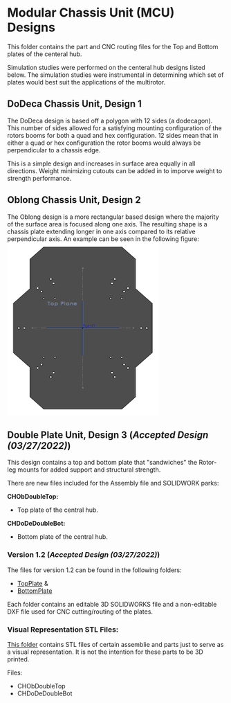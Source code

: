 # Modular Chassis Unit (MCU) Designs
This folder contains the part and CNC routing files for the Top and Bottom plates of the centeral hub.

Simulation studies were performed on the centeral hub designs listed below. The simulation studies were instrumental in determining which set of plates would best suit the applications of the multirotor.

## DoDeca Chassis Unit, Design 1
The DoDeca design is based off a polygon with 12 sides (a dodecagon). 
This number of sides allowed for a satisfying mounting configuration of the rotors booms for both a quad and hex configuration. 
12 sides mean that in either a quad or hex configuration the rotor booms would always be perpendicular to a chassis edge.

This is a simple design and increases in surface area equally in all directions. Weight minimizing cutouts can be added in to imporve weight to strength performance.

## Oblong Chassis Unit, Design 2
The Oblong design is a more rectangular based design where the majority of the surface area is focused along one axis. 
The resulting shape is a chassis plate extending longer in one axis compared to its relative perpendicular axis. An example can be seen in the following figure:
<img src="https://github.com/MBorrageiro/cad-drawings/blob/main/CenterHub/MCUDesigns/OblongDisplay.PNG" width="350" height="400">

## Double Plate Unit, Design 3 (*Accepted Design (03/27/2022)*)

This design contains a top and bottom plate that "sandwiches" the Rotor-leg mounts for added support and structural strength.

There are new files included for the Assembly file and SOLIDWORK parks:

**CHObDoubleTop:** 
- Top plate of the central hub.

**CHDoDeDoubleBot:** 
- Bottom plate of the central hub.

### Version 1.2 (*Accepted Design (03/27/2022)*)
The files for version 1.2 can be found in the following folders:
- [TopPlate](https://github.com/landrs-toolkit/LANDRs-Science-Drone/tree/main/MechanicalDesign/CenterHubs/TopPlate) &
- [BottomPlate](https://github.com/landrs-toolkit/LANDRs-Science-Drone/tree/main/MechanicalDesign/CenterHubs/BottomPlate)

Each folder contains an editable 3D SOLIDWORKS file and a non-editable DXF file used for CNC cutting/routing of the plates.

### Visual Representation STL Files:
[This folder](https://github.com/MBorrageiro/cad-drawings/tree/main/CenterHub/MCUDesigns/STLs) contains STL files of certain assemblie and parts just to serve as a visual representation. It is not the intention for these parts to be 3D printed.

Files:
- CHObDoubleTop
- CHDoDeDoubleBot
